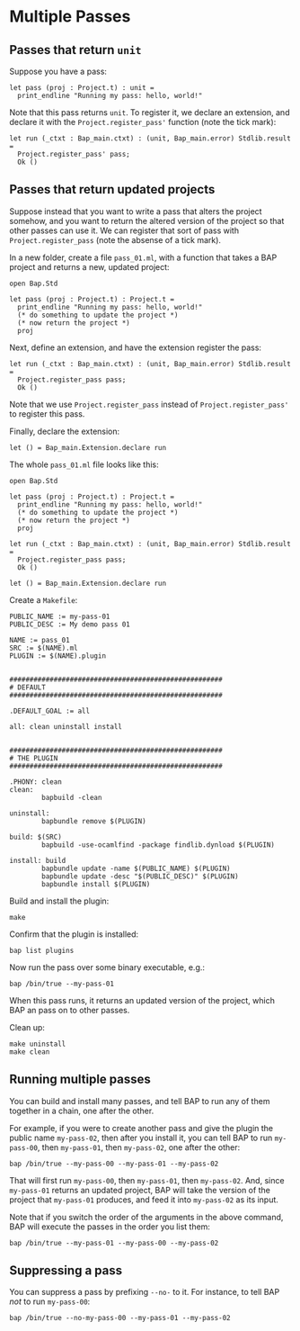 # Multiple Passes


## Passes that return `unit`

Suppose you have a pass:

```
let pass (proj : Project.t) : unit =
  print_endline "Running my pass: hello, world!"
```

Note that this pass returns `unit`. To register it, we declare an extension, and declare it with the `Project.register_pass'` function (note the tick mark): 

```
let run (_ctxt : Bap_main.ctxt) : (unit, Bap_main.error) Stdlib.result =
  Project.register_pass' pass;
  Ok ()
```

## Passes that return updated projects

Suppose instead that you want to write a pass that alters the project somehow, and you want to return the altered version of the project so that other passes can use it. We can register that sort of pass with `Project.register_pass` (note the absense of a tick mark).

In a new folder, create a file `pass_01.ml`, with a function that takes a BAP project and returns a new, updated project:

```
open Bap.Std

let pass (proj : Project.t) : Project.t =
  print_endline "Running my pass: hello, world!"
  (* do something to update the project *)
  (* now return the project *)
  proj
```

Next, define an extension, and have the extension register the pass:

```
let run (_ctxt : Bap_main.ctxt) : (unit, Bap_main.error) Stdlib.result =
  Project.register_pass pass;
  Ok ()
```

Note that we use `Project.register_pass` instead of `Project.register_pass'` to register this pass. 

Finally, declare the extension:

```
let () = Bap_main.Extension.declare run
```

The whole `pass_01.ml` file looks like this:

```
open Bap.Std

let pass (proj : Project.t) : Project.t =
  print_endline "Running my pass: hello, world!"
  (* do something to update the project *)
  (* now return the project *)
  proj

let run (_ctxt : Bap_main.ctxt) : (unit, Bap_main.error) Stdlib.result =
  Project.register_pass pass;
  Ok ()

let () = Bap_main.Extension.declare run
```

Create a `Makefile`:

```
PUBLIC_NAME := my-pass-01
PUBLIC_DESC := My demo pass 01

NAME := pass_01
SRC := $(NAME).ml
PLUGIN := $(NAME).plugin


#####################################################
# DEFAULT
#####################################################

.DEFAULT_GOAL := all

all: clean uninstall install


#####################################################
# THE PLUGIN
#####################################################

.PHONY: clean
clean:
        bapbuild -clean

uninstall:
        bapbundle remove $(PLUGIN)

build: $(SRC)
        bapbuild -use-ocamlfind -package findlib.dynload $(PLUGIN)

install: build
        bapbundle update -name $(PUBLIC_NAME) $(PLUGIN)
        bapbundle update -desc "$(PUBLIC_DESC)" $(PLUGIN)
        bapbundle install $(PLUGIN)
```

Build and install the plugin:

```
make
```

Confirm that the plugin is installed:

```
bap list plugins
```

Now run the pass over some binary executable, e.g.:

```
bap /bin/true --my-pass-01
```

When this pass runs, it returns an updated version of the project, which BAP an pass on to other passes.

Clean up:

```
make uninstall 
make clean
```


## Running multiple passes

You can build and install many passes, and tell BAP to run any of them together
in a chain, one after the other.

For example, if you were to create another pass and give the plugin the public name `my-pass-02`, then after you install it, you can tell BAP to run `my-pass-00`, then `my-pass-01`, then `my-pass-02`, one after the other:

```
bap /bin/true --my-pass-00 --my-pass-01 --my-pass-02
```

That will first run `my-pass-00`, then `my-pass-01`, then `my-pass-02`. And, since `my-pass-01` returns an updated project, BAP will take the version of the project that `my-pass-01` produces, and feed it into `my-pass-02` as its input. 

Note that if you switch the order of the arguments in the above command, BAP will execute the passes in the order you list them:

```
bap /bin/true --my-pass-01 --my-pass-00 --my-pass-02
```


## Suppressing a pass

You can suppress a pass by prefixing `--no-` to it. For instance, to tell BAP _not_ to run `my-pass-00`:

```
bap /bin/true --no-my-pass-00 --my-pass-01 --my-pass-02
```

